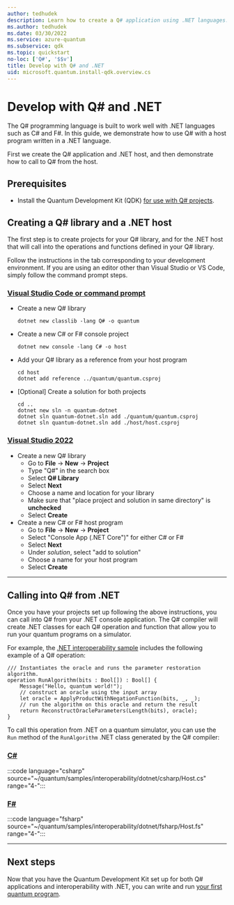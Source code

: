 ```yaml
---
author: tedhudek
description: Learn how to create a Q# application using .NET languages. Q# is built to work well with .NET languages such as C# and F#.
ms.author: tedhudek
ms.date: 03/30/2022
ms.service: azure-quantum
ms.subservice: qdk
ms.topic: quickstart
no-loc: ['Q#', '$$v']
title: Develop with Q# and .NET
uid: microsoft.quantum.install-qdk.overview.cs
---
```


# Develop with Q# and .NET

The Q# programming language is built to work well with .NET languages such as C# and F#. In this guide, we demonstrate how to use Q# with a host program written in a .NET language.

First we create the Q# application and .NET host, and then demonstrate how to call to Q# from the host.

## Prerequisites

- Install the Quantum Development Kit (QDK) [for use with Q# projects](xref:microsoft.quantum.install-qdk.overview.standalone).

## Creating a Q# library and a .NET host

The first step is to create projects for your Q# library, and for the .NET host that will call into the operations and functions defined in your Q# library.

Follow the instructions in the tab corresponding to your development environment.
If you are using an editor other than Visual Studio or VS Code, simply follow the command prompt steps.

### [Visual Studio Code or command prompt](#tab/tabid-cmdline)

- Create a new Q# library

  ```dotnetcli
  dotnet new classlib -lang Q# -o quantum
  ```

- Create a new C# or F# console project

  ```dotnetcli
  dotnet new console -lang C# -o host  
  ```

- Add your Q# library as a reference from your host program

  ```dotnetcli
  cd host
  dotnet add reference ../quantum/quantum.csproj
  ```

- [Optional] Create a solution for both projects

  ```dotnetcli
  cd ..
  dotnet new sln -n quantum-dotnet
  dotnet sln quantum-dotnet.sln add ./quantum/quantum.csproj
  dotnet sln quantum-dotnet.sln add ./host/host.csproj
  ```

### [Visual Studio 2022](#tab/tabid-vs2022)

- Create a new Q# library
  - Go to **File** -> **New** -> **Project**
  - Type "Q#" in the search box
  - Select **Q# Library**
  - Select **Next**
  - Choose a name and location for your library
  - Make sure that "place project and solution in same directory" is **unchecked**
  - Select **Create**
- Create a new C# or F# host program
  - Go to **File** → **New** → **Project**
  - Select "Console App (.NET Core")" for either C# or F#
  - Select **Next**
  - Under *solution*, select "add to solution"
  - Choose a name for your host program
  - Select **Create**

***

## Calling into Q# from .NET

Once you have your projects set up following the above instructions, you can call into Q# from your .NET console application.
The Q# compiler will create .NET classes for each Q# operation and function that allow you to run your quantum programs on a simulator.

For example, the [.NET interoperability sample](https://github.com/microsoft/Quantum/tree/main/samples/interoperability/dotnet) includes the following example of a Q# operation:

```qsharp
/// Instantiates the oracle and runs the parameter restoration algorithm.
operation RunAlgorithm(bits : Bool[]) : Bool[] {
    Message("Hello, quantum world!");
    // construct an oracle using the input array
    let oracle = ApplyProductWithNegationFunction(bits, _, _);
    // run the algorithm on this oracle and return the result
    return ReconstructOracleParameters(Length(bits), oracle);
}
```

To call this operation from .NET on a quantum simulator, you can use the `Run` method of the `RunAlgorithm` .NET class generated by the Q# compiler:

### [C#](#tab/tabid-csharp)

:::code language="csharp" source="~/quantum/samples/interoperability/dotnet/csharp/Host.cs" range="4-":::

### [F#](#tab/tabid-fsharp)

:::code language="fsharp" source="~/quantum/samples/interoperability/dotnet/fsharp/Host.fs" range="4-":::

***

## Next steps

Now that you have the Quantum Development Kit set up for both Q# applications and interoperability with .NET, you can write and run [your first quantum program](xref:microsoft.quantum.tutorial-qdk.random-number).
